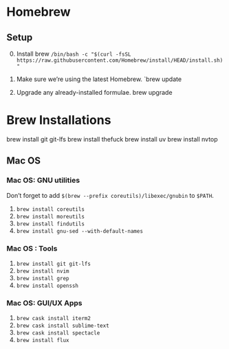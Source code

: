 # Homebrew

## Setup

0. Install brew
`/bin/bash -c "$(curl -fsSL https://raw.githubusercontent.com/Homebrew/install/HEAD/install.sh)"`

1. Make sure we’re using the latest Homebrew.
`brew update

2. Upgrade any already-installed formulae.
brew upgrade

# Brew Installations
brew install git git-lfs
brew install thefuck
brew install uv
brew install nvtop

## Mac OS

### Mac OS: GNU utilities

Don’t forget to add `$(brew --prefix coreutils)/libexec/gnubin` to `$PATH`.
1. `brew install coreutils`
1. `brew install moreutils`
1. `brew install findutils`
1. `brew install gnu-sed --with-default-names`

### Mac OS : Tools

1. `brew install git git-lfs`
1. `brew install nvim`
1. `brew install grep`
1. `brew install openssh`

### Mac OS: GUI/UX Apps

1. `brew cask install iterm2`
1. `brew cask install sublime-text`
1. `brew cask install spectacle`
1. `brew install flux`
